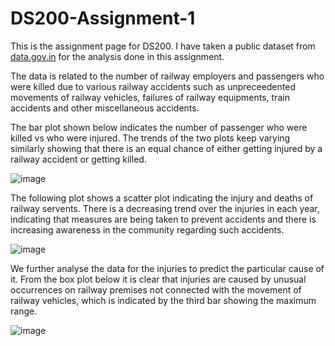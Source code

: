 # DS200-Assignment-1

This is the assignment page for DS200. I have taken a public dataset from [data.gov.in](https://data.gov.in/catalog/number-persons-killed-and-injured-railway-related-accidents?filters%5Bfield_catalog_reference%5D=89564&filters%5Bfield_file_format%3Afield_short_name%5D=csv&format=json&offset=0&limit=6&sort%5Bcreated%5D=desc) for the analysis done in this assignment. 

The data is related to the number of railway employers and passengers who were killed due to various railway accidents such as unpreceedented movements of railway vehicles, failures of railway equipments, train accidents and other miscellaneous accidents. 

The bar plot shown below indicates the number of passenger who were killed vs who were injured. The trends of the two plots keep varying similarly showing that there is an equal chance of either getting injured by a railway accident or getting killed. 

![image](https://user-images.githubusercontent.com/19433656/135706914-0d0faeb3-31d6-481f-b37c-5a2abe8e3749.png)

The following plot shows a scatter plot indicating the injury and deaths of railway servents. There is a decreasing trend over the injuries in each year, indicating that measures are being taken to prevent accidents and there is increasing awareness in the community regarding such accidents. 

![image](https://user-images.githubusercontent.com/19433656/135706968-e23ee4d6-c04c-4dd9-bf1c-72dece098d24.png)

We further analyse the data for the injuries to predict the particular cause of it. From the box plot below it is clear that injuries are caused by unusual occurrences on railway premises not connected with the movement of railway vehicles, which is indicated by the third bar showing the maximum range.

![image](https://user-images.githubusercontent.com/19433656/135707064-2d8889f5-68b4-4055-ad56-db9295ab2d1c.png)

